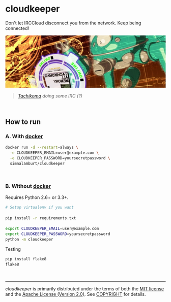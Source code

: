 cloudkeeper
===============
Don't let IRCCloud disconnect you from the network. Keep being connected!

![Tachikoma doing some IRC]

> *[Tachikoma] doing some IRC (?)*

&nbsp;

How to run
--------
### A. With [docker]
```bash
docker run -d --restart=always \
  -e CLOUDKEEPER_EMAIL=user@example.com \
  -e CLOUDKEEPER_PASSWORD=yoursecretpassword \
  simnalamburt/cloudkeeper
```

&nbsp;

### B. Without [docker]
Requires Python 2.6+ or 3.3+.

```bash
# Setup virtualenv if you want

pip install -r requirements.txt

export CLOUDKEEPER_EMAIL=user@example.com
export CLOUDKEEPER_PASSWORD=yoursecretpassword
python -m cloudkeeper
```

Testing

```bash
pip install flake8
flake8
```

&nbsp;

--------
*cloudkeeper* is primarily distributed under the terms of both the [MIT
license] and the [Apache License (Version 2.0)]. See [COPYRIGHT] for details.

[Tachikoma doing some IRC]: tachikoma.jpg
[Tachikoma]: https://en.wikipedia.org/wiki/Tachikoma
[docker]: https://docker.com/
[MIT license]: LICENSE-MIT
[Apache License (Version 2.0)]: LICENSE-APACHE
[COPYRIGHT]: COPYRIGHT
